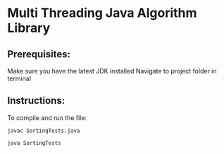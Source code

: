 # Multi Threading Java Algorithm Library

## Prerequisites:

Make sure you have the latest JDK installed
Navigate to project folder in terminal

## Instructions:

To compile and run the file:

`javac SortingTests.java`

`java SortingTests`
